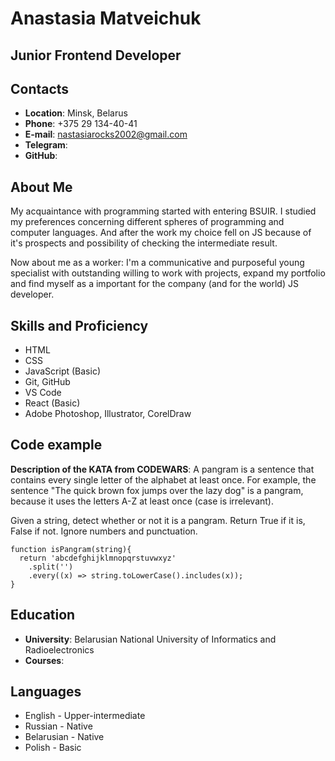 # 
# Anastasia Matveichuk

## Junior Frontend Developer

##  Contacts
   + **Location**: Minsk, Belarus
   + **Phone**: +375 29 134-40-41
   + **E-mail**: nastasiarocks2002@gmail.com
   + **Telegram**: 
   + **GitHub**:     

## About Me

My acquaintance with programming started with entering BSUIR. I studied my preferences concerning different spheres of programming and computer languages. And after the work my choice fell on JS because of it's prospects and possibility of checking the intermediate result.


Now about me as a worker: I'm a communicative and purposeful young specialist with outstanding willing to work with projects, expand my portfolio and find myself as a important for the company (and for the world) JS developer.

## Skills and Proficiency
+ HTML
+ CSS
+ JavaScript (Basic)
+ Git, GitHub
+ VS Code
+ React (Basic)
+ Adobe Photoshop, Illustrator, CorelDraw
## Code example
**Description of the KATA from CODEWARS**: A pangram is a sentence that contains every single letter of the alphabet at least once. For example, the sentence "The quick brown fox jumps over the lazy dog" is a pangram, because it uses the letters A-Z at least once (case is irrelevant).


Given a string, detect whether or not it is a pangram. Return True if it is, False if not. Ignore numbers and punctuation.
```
function isPangram(string){
  return 'abcdefghijklmnopqrstuvwxyz'
    .split('')
    .every((x) => string.toLowerCase().includes(x));
}
```

## Education
+ **University**: Belarusian National University of Informatics and Radioelectronics
+ **Courses**: 





## Languages
+ English - Upper-intermediate
+ Russian - Native
+ Belarusian - Native
+ Polish - Basic
